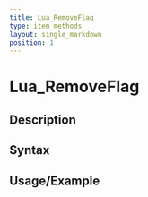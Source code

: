 ```yaml
---
title: Lua_RemoveFlag
type: item_methods
layout: single_markdown
position: 1
---
```


# Lua_RemoveFlag

## Description

## Syntax

## Usage/Example


